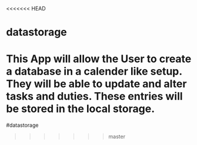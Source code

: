 <<<<<<< HEAD
# datastorage
This App will allow the User to create a database in a calender like setup. They will be able to update and alter tasks and duties. These entries will be stored in the local storage.
=======
#datastorage
>>>>>>> master
